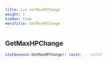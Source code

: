 ```yaml
---
title: Lua GetMaxHPChange
weight: 1
hidden: true
menuTitle: GetMaxHPChange
---
```

## GetMaxHPChange
```lua
statbonuses:GetMaxHPChange() const; -- int32
```